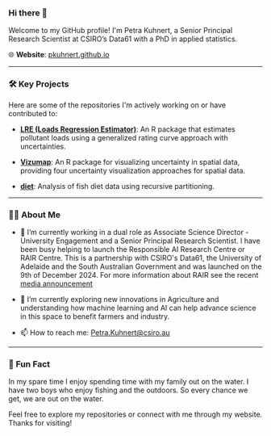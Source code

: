 ### Hi there 👋

Welcome to my GitHub profile! I'm Petra Kuhnert, a Senior Principal Research Scientist at CSIRO’s Data61 with a PhD in applied statistics. 

🌐 **Website**: [pkuhnert.github.io](https://pkuhnert.github.io/)

---

### 🛠️ Key Projects

Here are some of the repositories I'm actively working on or have contributed to:

- **[LRE (Loads Regression Estimator)](https://github.com/pkuhnert/LRE)**: An R package that estimates pollutant loads using a generalized rating curve approach with uncertainties. 

- **[Vizumap](https://github.com/pkuhnert/Vizumap)**: An R package for visualizing uncertainty in spatial data, providing four uncertainty visualization approaches for spatial data. 

- **[diet](https://github.com/pkuhnert/diet)**: Analysis of fish diet data using recursive partitioning.

---

### 👩‍💻 About Me

- 🔭 I’m currently working in a dual role as Associate Science Director - University Engagement and a Senior Principal Research Scientist.  I have been busy helping to launch the Responsible AI Research Centre or RAIR Centre.  This is a partnership with CSIRO's Data61, the University of Adelaide and the South Australian Government and was launched on the 9th of December 2024. For more information about RAIR see the recent [media announcement](https://www.minister.industry.gov.au/ministers/husic/media-releases/new-research-centre-supporting-safe-and-responsible-ai) 

- 🌱 I’m currently exploring new innovations in Agriculture and understanding how machine learning and AI can help advance science in this space to benefit farmers and industry.
  
- 📫 How to reach me: [Petra.Kuhnert@csiro.au](mailto:Petra.Kuhnert@csiro.au)

---

### 🌟 Fun Fact

In my spare time I enjoy spending time with my family out on the water. I have two boys who enjoy fishing and the outdoors. 
 So every chance we get, we are out on the water. 

Feel free to explore my repositories or connect with me through my website. Thanks for visiting!

